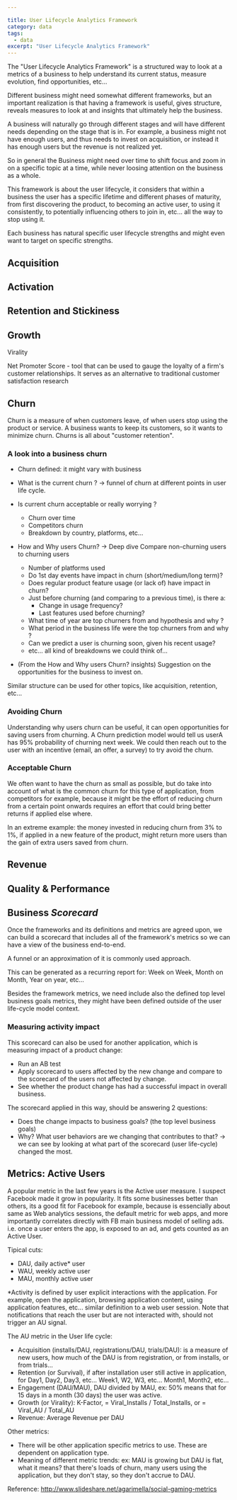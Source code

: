 ```yaml
---

title: User Lifecycle Analytics Framework
category: data
tags:
  - data
excerpt: "User Lifecycle Analytics Framework"
---
```


The "User Lifecycle Analytics Framework" is a structured way to look at a metrics of a business to help understand its current status, measure evolution, find opportunities, etc... 

Different business might need somewhat different frameworks, but an important realization is that having a framework is useful, gives structure, reveals measures to look at and insights that ultimately help the business.

A business will naturally go through different stages and will have different needs depending on the stage that is in. For example, a business might not have enough users, and thus needs to invest on acquisition, or instead it has enough users but the revenue is not realized yet. 

So in general the Business might need over time to shift focus and zoom in on a specific topic at a time, while never loosing attention on the business as a whole.

This framework is about the user lifecycle, it considers that within a business the user has a specific lifetime and different phases of maturity, from first discovering the product, to becoming an active user, to using it consistently, to potentially influencing others to join in, etc... all the way to stop using it.

Each business has natural specific user lifecycle strengths and might even want to target on specific strengths.




## Acquisition


## Activation


## Retention and Stickiness


## Growth

Virality 

Net Promoter Score - tool that can be used to gauge the loyalty of a firm's customer relationships. It serves as an alternative to traditional customer satisfaction research


## Churn

Churn is a measure of when customers leave, of when users stop using the product or service.
A business wants to keep its customers, so it wants to minimize churn.
Churns is all about "customer retention".


### A look into a business churn

 - Churn defined: it might vary with business

 - What is the current churn ? -> funnel of churn at different points in user life cycle.

 - Is current churn acceptable or really worrying ?
	- Churn over time   		
	- Competitors churn
	- Breakdown by country, platforms, etc...
	 
  - How and Why users Churn? -> Deep dive Compare non-churning users to churning users
      - Number of platforms used
      - Do 1st day events have impact in churn (short/medium/long term)?
      - Does regular product feature usage (or lack of) have impact in churn?
      - Just before churning (and comparing to a previous time), is there a:
        - Change in usage frequency?
   		- Last features used before churning?
      - What time of year are top churners from and hypothesis and why ?
      - What period in the business life were the top churners from and why ?
      - Can we predict a user is churning soon, given his recent usage?
      - etc... all kind of breakdowns we could think of...

   - (From the How and Why users Churn? insights) Suggestion on the opportunities for the business to invest on.

Similar structure can be used for other topics, like acquisition, retention, etc...

### Avoiding Churn

Understanding why users churn can be useful, it can open opportunities for saving users from churning.
A Churn prediction model would tell us userA has 95% probability of churning next week.
We could then reach out to the user with an incentive (email, an offer, a survey) to try avoid the churn.

### Acceptable Churn 

We often want to have the churn as small as possible, but do take into account of what is the common churn for this type of application, from competitors for example, because it might be the effort of reducing churn from a certain point onwards requires an effort that could bring better returns if applied else where.

In an extreme example: the money invested in reducing churn from 3% to 1%, if applied in a new feature of the product, might return more users than the gain of extra users saved from churn. 


## Revenue


## Quality & Performance


## Business *Scorecard*

Once the frameworks and its definitions and metrics are agreed upon, we can build a scorecard that includes all of the framework's metrics so we can have a view of the business end-to-end.

A funnel or an approximation of it is commonly used approach.

This can be generated as a recurring report for: Week on Week, Month on Month, Year on year, etc...

Besides the framework metrics, we need include also the defined top level business goals metrics, they might have been defined outside of the user life-cycle model context.



### Measuring activity impact

This scorecard can also be used for another application, which is measuring impact of a product change: 
- Run an AB test
- Apply scorecard to users affected by the new change and compare to the scorecard of the users not affected by change.
- See whether the product change has had a successful impact in overall business.

The scorecard applied in this way, should be answering 2 questions:
- Does the change impacts to business goals? (the top level business goals)
- Why? What user behaviors are we changing that contributes to that? -> we can see by looking at what part of the scorecard (user life-cycle) changed the most.


## Metrics: Active Users

A popular metric in the last few years is the Active user measure.
I suspect Facebook made it grow in popularity.
It fits some businesses better than others, its a good fit for Facebook for example, because is essencially about same as Web analytics sessions, the default metric for web apps, and more importantly correlates directly with FB main business model of selling ads.
i.e. once a user enters the app, is exposed to an ad, and gets counted as an Active User.

Tipical cuts:
- DAU, daily active* user
- WAU, weekly active user
- MAU, monthly active user

*Activity is defined by user explicit interactions with the application. For example, open the application, browsing application content, using application features, etc... similar definition to a web user session.
Note that notifications that reach the user but are not interacted with, should not trigger an AU signal.

The AU metric in the User life cycle:

- Acquisition (installs/DAU, registrations/DAU, trials/DAU): is a measure of new users, how much of the DAU is from registration, or from installs, or from trials...
- Retention (or Survival), if after installation user still active in application, for Day1, Day2, Day3, etc... Week1, W2, W3, etc... Month1, Month2, etc...
- Engagement (DAU/MAU), DAU divided by MAU, ex: 50% means that for 15 days in a month (30 days) the user was active.
- Growth (or Virality): K-Factor, = Viral_Installs / Total_Installs, or = Viral_AU / Total_AU
- Revenue: Average Revenue per DAU

Other metrics:
- There will be other application specific metrics to use. These are dependent on application type.
- Meaning of different metric trends: ex: MAU is growing but DAU is flat, what it means? that there's loads of churn, many users using the application, but they don't stay, so they don't accrue to DAU.

Reference: 
http://www.slideshare.net/agarimella/social-gaming-metrics
